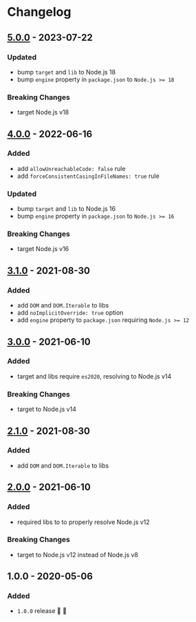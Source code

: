 # Changelog


## [5.0.0](https://github.com/supercharge/tsconfig/compare/v4.0.0...v5.0.0) - 2023-07-22

### Updated
- bump `target` and `lib` to Node.js 18
- bump `engine` property in `package.json` to `Node.js >= 18`

### Breaking Changes
- target Node.js v18


## [4.0.0](https://github.com/supercharge/tsconfig/compare/v3.0.0...v4.0.0) - 2022-06-16

### Added
- add `allowUnreachableCode: false` rule
- add `forceConsistentCasingInFileNames: true` rule

### Updated
- bump `target` and `lib` to Node.js 16
- bump `engine` property in `package.json` to `Node.js >= 16`

### Breaking Changes
- target Node.js v16


## [3.1.0](https://github.com/supercharge/tsconfig/compare/v3.0.0...v3.1.0) - 2021-08-30

### Added
- add `DOM` and `DOM.Iterable` to libs
- add `noImplicitOverride: true` option
- add `engine` property to `package.json` requiring `Node.js >= 12`


## [3.0.0](https://github.com/supercharge/tsconfig/compare/v2.0.0...v3.0.0) - 2021-06-10

### Added
- target and libs require `es2020`, resolving to Node.js v14

### Breaking Changes
- target to Node.js v14


## [2.1.0](https://github.com/supercharge/tsconfig/compare/v2.0.0...v2.1.0) - 2021-08-30

### Added
- add `DOM` and `DOM.Iterable` to libs


## [2.0.0](https://github.com/supercharge/tsconfig/compare/v1.0.0...v2.0.0) - 2021-06-10

### Added
- required libs to to properly resolve Node.js v12

### Breaking Changes
- target to Node.js v12 instead of Node.js v8


## 1.0.0 - 2020-05-06

### Added
- `1.0.0` release 🚀 🎉
